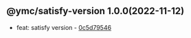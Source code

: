<a name="1.0.0">

## @ymc/satisfy-version 1.0.0(2022-11-12)</a> 
- feat: satisfy version - [0c5d79546](https://github.com/ymc-github/js-idea/commit/d0c5d795460d85fbd04fc348539a899005491940 "feat(core): satisfy version&#10;&#10;export handle as default&#10;&#10;generated by ymc@robot")